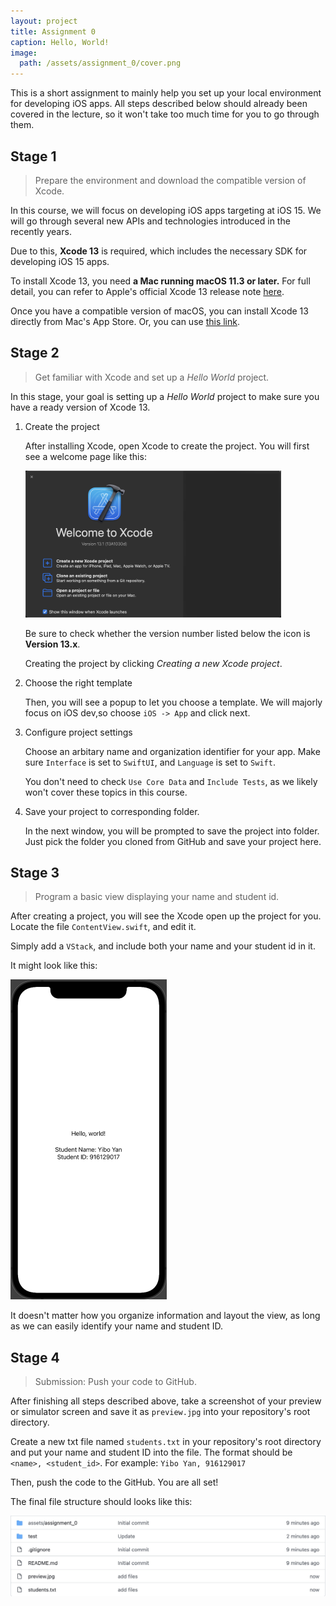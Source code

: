 ```yaml
---
layout: project
title: Assignment 0
caption: Hello, World!
image: 
  path: /assets/assignment_0/cover.png
---
```


This is a short assignment to mainly help you set up your local environment for developing iOS apps. All steps described below should already been covered in the lecture, so it won't take too much time for you to go through them.

## Stage 1

> Prepare the environment and download the compatible version of Xcode.

In this course, we will focus on developing iOS apps targeting at iOS 15. We will go through several new APIs and technologies introduced in the recently years.

Due to this, **Xcode 13** is required, which includes the necessary SDK for developing iOS 15 apps.

To install Xcode 13, you need **a Mac running macOS 11.3 or later.** For full detail, you can refer to Apple's official Xcode 13 release note [here][xcode_release].

Once you have a compatible version of macOS, you can install Xcode 13 directly from Mac's App Store. Or, you can use [this link][xcode_13_download_link].

## Stage 2

> Get familiar with Xcode and set up a *Hello World* project.

In this stage, your goal is setting up a *Hello World* project to make sure you have a ready version of Xcode 13.

1. Create the project

    After installing Xcode, open Xcode to create the project. You will first see a welcome page like this:

    <img src="/assets/assignment_0/xcode_welcome.png" style="zoom:40%;" />

    Be sure to check whether the version number listed below the icon is **Version 13.x**.

    Creating the project by clicking *Creating a new Xcode project*.

2. Choose the right template

    Then, you will see a popup to let you choose a template. We will majorly focus on iOS dev,so choose `iOS -> App` and click next.

3. Configure project settings

    Choose an arbitary name and organization identifier for your app. Make sure `Interface` is set to `SwiftUI`, and `Language` is set to `Swift`.

    You don't need to check `Use Core Data` and `Include Tests`, as we likely won't cover these topics in this course.

4. Save your project to corresponding folder.

    In the next window, you will be prompted to save the project into folder. Just pick the folder you cloned from GitHub and save your project here.

## Stage 3

> Program a basic view displaying your name and student id.

After creating a project, you will see the Xcode open up the project for you. Locate the file `ContentView.swift`, and edit it.

Simply add a `VStack`, and include both your name and your student id in it.

It might look like this:

<img src="/assets/assignment_0/preview.png" style="zoom:50%;" />

It doesn't matter how you organize information and layout the view, as long as we can easily identify your name and student ID.

## Stage 4

> Submission: Push your code to GitHub.

After finishing all steps described above, take a screenshot of your preview or simulator screen and save it as `preview.jpg` into your repository's root directory.

Create a new txt file named `students.txt` in your repository's root directory and put your name and student ID into the file. The format should be `<name>, <student_id>`. For example:  `Yibo Yan, 916129017`

Then, push the code to the GitHub. You are all set!

The final file structure should looks like this:

![](/assets/assignment_0/file_structure.jpg)

[xcode_release]: https://developer.apple.com/documentation/xcode-release-notes/xcode-13-release-notes "Xcode 13 Release Note"

[xcode_13_download_link]: https://apps.apple.com/us/app/xcode/id497799835?mt=12 "Xcode Download"
